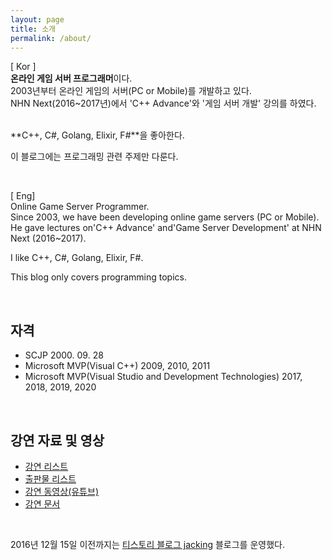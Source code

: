 ```yaml
---
layout: page
title: 소개
permalink: /about/
---
```

[ Kor ]  
**온라인 게임 서버 프로그래머**이다. <br>
2003년부터 온라인 게임의 서버(PC or Mobile)를 개발하고 있다. <br>
NHN Next(2016~2017년)에서 'C++ Advance'와 '게임 서버 개발' 강의를 하였다. <br>

<br>  
**C++, C#, Golang,  Elixir, F#**을 좋아한다.
<br>  

이 블로그에는 프로그래밍 관련 주제만 다룬다.  
  
<br>  
  
[ Eng]   
Online Game Server Programmer.  
Since 2003, we have been developing online game servers (PC or Mobile).  
He gave lectures on'C++ Advance' and'Game Server Development' at NHN Next (2016~2017).  
  
I like C++, C#, Golang, Elixir, F#.  
  
This blog only covers programming topics.  
  
<br>  
  
## 자격

- SCJP   2000. 09. 28
- Microsoft MVP(Visual C++) 2009, 2010, 2011  
- Microsoft MVP(Visual Studio and Development Technologies) 2017, 2018, 2019, 2020  
  
  
<br>  
  
  
## 강연 자료 및 영상
  
- [강연 리스트](/choiheungbae/강연.md)
- [출판물 리스트](/choiheungbae/출판물.md)
- [강연 동영상(유튜브)](http://www.youtube.com/user/jacking75?feature=mhee)
- [강연 문서](http://www.slideshare.net/jacking)
  
  
<br>  
  
  
2016년 12월 15일 이전까지는 [티스토리 블로그 jacking](http://jacking.tistory.com) 블로그를 운영했다.  
